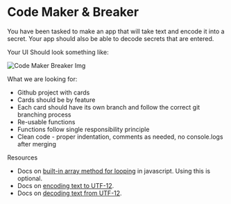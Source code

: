 # Code Maker & Breaker

You have been tasked to make an app that will take text and encode it into a secret. 
Your app should also be able to decode secrets that are entered. 

Your UI Should look something like:

![Code Maker Breaker Img](https://github.com/nss-nightclass-projects/exercise-vault/blob/master/images/codemaker-breaker.png)

What we are looking for:
* Github project with cards
* Cards should be by feature
* Each card should have its own branch and follow the correct git branching process
* Re-usable functions
* Functions follow single responsibility principle 
* Clean code - proper indentation, comments as needed, no console.logs after merging

Resources
- Docs on [built-in array method for looping](https://developer.mozilla.org/en-US/docs/Web/JavaScript/Reference/Global_Objects/Array/forEach) in javascript. Using this is optional.
- Docs on [encoding text to UTF-12](https://developer.mozilla.org/en-US/docs/Web/JavaScript/Reference/Global_Objects/String/charCodeAt).
- Docs on [decoding text from UTF-12](https://developer.mozilla.org/en-US/docs/Web/JavaScript/Reference/Global_Objects/String/fromCharCode).
